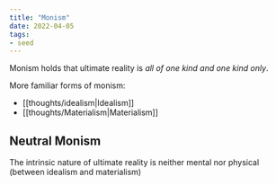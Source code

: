 ```yaml
---
title: "Monism"
date: 2022-04-05
tags:
- seed
---
```


Monism holds that ultimate reality is *all of one kind and one kind only*.

More familiar forms of monism:
- [[thoughts/idealism|Idealism]]
- [[thoughts/Materialism|Materialism]]

## Neutral Monism
The intrinsic nature of ultimate reality is neither mental nor physical (between idealism and materialism)